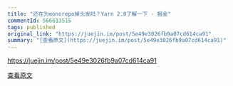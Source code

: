 ```yaml
---
title: "还在为monorepo掉头发吗？Yarn 2.0了解一下 - 掘金"
commentId: 566613515
tags: published
original_link: "https://juejin.im/post/5e49e3026fb9a07cd614ca91"
summary: "[查看原文](https://juejin.im/post/5e49e3026fb9a07cd614ca91)"
---
```


https://juejin.im/post/5e49e3026fb9a07cd614ca91
    
[查看原文](https://juejin.im/post/5e49e3026fb9a07cd614ca91)
    